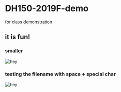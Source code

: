# DH150-2019F-demo
for class demonstration


## it is fun!

### smaller

![hey](https://ux-ui-design-lab.github.io/DH150-2019F-demo/screenshot.png)

### testing the filename with space + special char
![hey](https://ux-ui-design-lab.github.io/DH150-2019F-demo/screenshot%2520SPACE.png)
